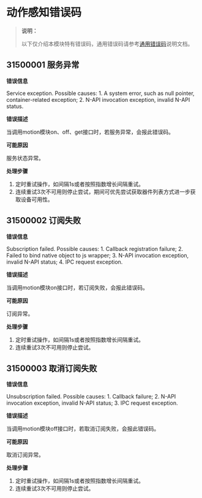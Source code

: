 # 动作感知错误码

> **说明：**
>
> 以下仅介绍本模块特有错误码，通用错误码请参考[通用错误码](../errorcode-universal.md)说明文档。

## 31500001 服务异常

**错误信息**

Service exception. Possible causes: 1. A system error, such as null pointer, container-related exception; 2. N-API invocation exception, invalid N-API status.

**错误描述**

当调用motion模块on、off、get接口时，若服务异常，会报此错误码。

**可能原因**

服务状态异常。

**处理步骤**

1. 定时重试操作，如间隔1s或者按照指数增长间隔重试。
2. 连续重试3次不可用则停止尝试，期间可优先尝试获取器件列表方式进一步获取设备可用性。



## 31500002 订阅失败

**错误信息**

Subscription failed. Possible causes: 1. Callback registration failure; 2. Failed to bind native object to js wrapper; 3. N-API invocation exception, invalid N-API status; 4. IPC request exception.

**错误描述**

当调用motion模块on接口时，若订阅失败，会报此错误码。

**可能原因**

订阅异常。

**处理步骤**

1. 定时重试操作，如间隔1s或者按照指数增长间隔重试。
2. 连续重试3次不可用则停止尝试。



## 31500003 取消订阅失败

**错误信息**

Unsubscription failed. Possible causes: 1. Callback failure; 2. N-API invocation exception, invalid N-API status; 3. IPC request exception.

**错误描述**

当调用motion模块off接口时，若取消订阅失败，会报此错误码。

**可能原因**

取消订阅异常。

**处理步骤**

1. 定时重试操作，如间隔1s或者按照指数增长间隔重试。
2. 连续重试3次不可用则停止尝试。